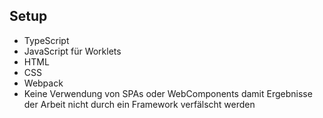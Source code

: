 ## Setup

- TypeScript
- JavaScript für Worklets
- HTML
- CSS
- Webpack
- Keine Verwendung von SPAs oder WebComponents damit Ergebnisse der Arbeit nicht durch ein Framework verfälscht werden

